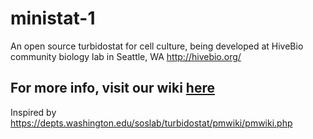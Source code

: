 # ministat-1
An open source turbidostat for cell culture, being developed at HiveBio community biology lab in Seattle, WA http://hivebio.org/

## For more info, visit our wiki [here](https://github.com/hivebio/ministat-1/wiki)

Inspired by https://depts.washington.edu/soslab/turbidostat/pmwiki/pmwiki.php
